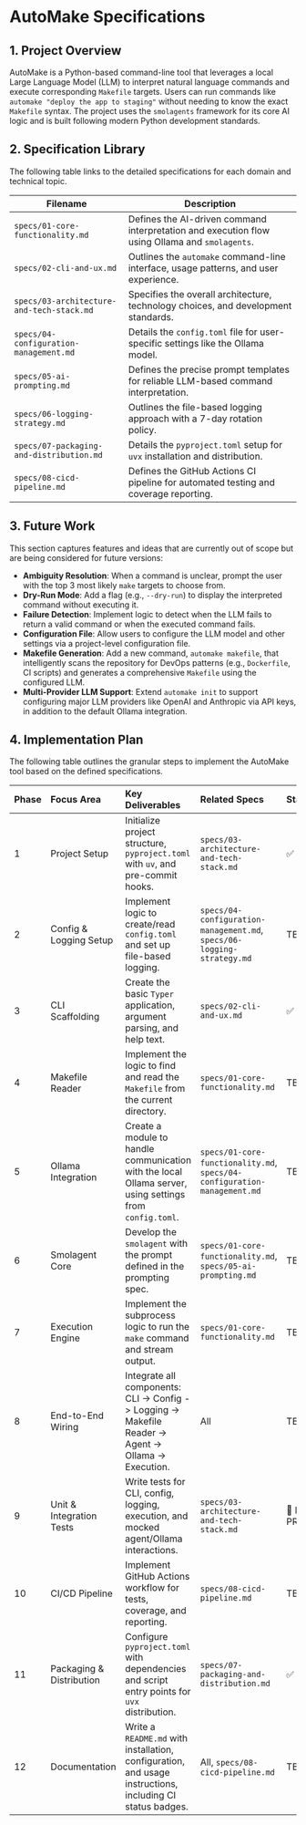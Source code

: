 # AutoMake Specifications

## 1. Project Overview
AutoMake is a Python-based command-line tool that leverages a local Large Language Model (LLM) to interpret natural language commands and execute corresponding `Makefile` targets. Users can run commands like `automake "deploy the app to staging"` without needing to know the exact `Makefile` syntax. The project uses the `smolagents` framework for its core AI logic and is built following modern Python development standards.

## 2. Specification Library
The following table links to the detailed specifications for each domain and technical topic.

| Filename                                             | Description                                                  |
| ---------------------------------------------------- | ------------------------------------------------------------ |
| `specs/01-core-functionality.md`                     | Defines the AI-driven command interpretation and execution flow using Ollama and `smolagents`. |
| `specs/02-cli-and-ux.md`                             | Outlines the `automake` command-line interface, usage patterns, and user experience. |
| `specs/03-architecture-and-tech-stack.md`            | Specifies the overall architecture, technology choices, and development standards. |
| `specs/04-configuration-management.md`               | Details the `config.toml` file for user-specific settings like the Ollama model. |
| `specs/05-ai-prompting.md`                           | Defines the precise prompt templates for reliable LLM-based command interpretation. |
| `specs/06-logging-strategy.md`                       | Outlines the file-based logging approach with a 7-day rotation policy. |
| `specs/07-packaging-and-distribution.md`             | Details the `pyproject.toml` setup for `uvx` installation and distribution. |
| `specs/08-cicd-pipeline.md`                          | Defines the GitHub Actions CI pipeline for automated testing and coverage reporting. |

## 3. Future Work
This section captures features and ideas that are currently out of scope but are being considered for future versions:
- **Ambiguity Resolution**: When a command is unclear, prompt the user with the top 3 most likely `make` targets to choose from.
- **Dry-Run Mode**: Add a flag (e.g., `--dry-run`) to display the interpreted command without executing it.
- **Failure Detection**: Implement logic to detect when the LLM fails to return a valid command or when the executed command fails.
- **Configuration File**: Allow users to configure the LLM model and other settings via a project-level configuration file.
- **Makefile Generation**: Add a new command, `automake makefile`, that intelligently scans the repository for DevOps patterns (e.g., `Dockerfile`, CI scripts) and generates a comprehensive `Makefile` using the configured LLM.
- **Multi-Provider LLM Support**: Extend `automake init` to support configuring major LLM providers like OpenAI and Anthropic via API keys, in addition to the default Ollama integration.

## 4. Implementation Plan
The following table outlines the granular steps to implement the AutoMake tool based on the defined specifications.

| Phase | Focus Area | Key Deliverables | Related Specs | Status |
| :--- | :--- | :--- | :--- | :--- |
| 1 | Project Setup | Initialize project structure, `pyproject.toml` with `uv`, and pre-commit hooks. | `specs/03-architecture-and-tech-stack.md` | ✅ DONE |
| 2 | Config & Logging Setup | Implement logic to create/read `config.toml` and set up file-based logging. | `specs/04-configuration-management.md`, `specs/06-logging-strategy.md` | TBD |
| 3 | CLI Scaffolding | Create the basic `Typer` application, argument parsing, and help text. | `specs/02-cli-and-ux.md` | ✅ DONE |
| 4 | Makefile Reader | Implement the logic to find and read the `Makefile` from the current directory. | `specs/01-core-functionality.md` | TBD |
| 5 | Ollama Integration | Create a module to handle communication with the local Ollama server, using settings from `config.toml`. | `specs/01-core-functionality.md`, `specs/04-configuration-management.md` | TBD |
| 6 | Smolagent Core | Develop the `smolagent` with the prompt defined in the prompting spec. | `specs/01-core-functionality.md`, `specs/05-ai-prompting.md` | TBD |
| 7 | Execution Engine | Implement the subprocess logic to run the `make` command and stream output. | `specs/01-core-functionality.md` | TBD |
| 8 | End-to-End Wiring | Integrate all components: CLI -> Config -> Logging -> Makefile Reader -> Agent -> Ollama -> Execution. | All | TBD |
| 9 | Unit & Integration Tests | Write tests for CLI, config, logging, execution, and mocked agent/Ollama interactions. | `specs/03-architecture-and-tech-stack.md` | 🔄 IN PROGRESS |
| 10 | CI/CD Pipeline | Implement GitHub Actions workflow for tests, coverage, and reporting. | `specs/08-cicd-pipeline.md` | TBD |
| 11 | Packaging & Distribution | Configure `pyproject.toml` with dependencies and script entry points for `uvx` distribution. | `specs/07-packaging-and-distribution.md` | ✅ DONE |
| 12 | Documentation | Write a `README.md` with installation, configuration, and usage instructions, including CI status badges. | All, `specs/08-cicd-pipeline.md` | TBD |
